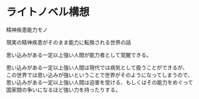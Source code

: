 # ライトノベル構想

精神疾患能力モノ

現実の精神疾患がそのまま能力に転換される世界の話

思い込みがある一定以上強い人間が能力者として覚醒できる。

思い込みがある一定以上強い人間は現代では病気として扱うことができるが、
この世界では思い込みが強いということで世界がそのようになってしまうので、
思い込みがある一定以上強い人間は迫害を受ける、もしくはその能力をめぐって
国家間の争いになるほど強い力を持ったりする。

